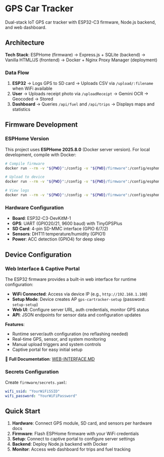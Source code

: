 # GPS Car Tracker

Dual-stack IoT GPS car tracker with ESP32-C3 firmware, Node.js backend, and web dashboard.

## Architecture

**Tech Stack**: ESPHome (firmware) → Express.js + SQLite (backend) → Vanilla HTML/JS (frontend) → Docker + Nginx Proxy Manager (deployment)

### Data Flow
1. **ESP32** → Logs GPS to SD card → Uploads CSV via `/upload/:filename` when WiFi available
2. **User** → Uploads receipt photo via `/uploadReceipt` → Gemini OCR → Geocoded → Stored  
3. **Dashboard** → Queries `/api/fuel` and `/api/trips` → Displays maps and statistics

## Firmware Development

### ESPHome Version
This project uses **ESPHome 2025.8.0** (Docker server version). For local development, compile with Docker:

```bash
# Compile firmware
docker run --rm -v "${PWD}":/config -v "${PWD}/firmware":/config/esphome esphome/esphome:2025.8 compile firmware/firmware.yaml

# Upload to device  
docker run --rm -v "${PWD}":/config -v "${PWD}/firmware":/config/esphome --device=/dev/ttyUSB0 esphome/esphome:2025.8 upload firmware/firmware.yaml

# View logs
docker run --rm -v "${PWD}":/config -v "${PWD}/firmware":/config/esphome --device=/dev/ttyUSB0 esphome/esphome:2025.8 logs firmware/firmware.yaml
```

### Hardware Configuration

- **Board**: ESP32-C3-DevKitM-1
- **GPS**: UART (GPIO20/21, 9600 baud) with TinyGPSPlus
- **SD Card**: 4-pin SD-MMC interface (GPIO 6/7/2)
- **Sensors**: DHT11 temperature/humidity (GPIO1)
- **Power**: ACC detection (GPIO4) for deep sleep

## Device Configuration

### Web Interface & Captive Portal

The ESP32 firmware provides a built-in web interface for runtime configuration:

- **WiFi Connected**: Access via device IP (e.g., `http://192.168.1.100`)
- **Setup Mode**: Device creates AP `gps-cartracker-setup` (password: `setup-setup`)
- **Web UI**: Configure server URL, auth credentials, monitor GPS status
- **API**: JSON endpoints for sensor data and configuration updates

**Features**:

- Runtime server/auth configuration (no reflashing needed)
- Real-time GPS, sensor, and system monitoring
- Manual upload triggers and system controls
- Captive portal for easy initial setup

📖 **Full Documentation**: [WEB-INTERFACE.MD](docs/WEB-INTERFACE.MD)

### Secrets Configuration

Create `firmware/secrets.yaml`:

```yaml
wifi_ssid: "YourWiFiSSID"
wifi_password: "YourWiFiPassword"
```

## Quick Start

1. **Hardware**: Connect GPS module, SD card, and sensors per hardware docs
2. **Firmware**: Flash ESPHome firmware with your WiFi credentials  
3. **Setup**: Connect to captive portal to configure server settings
4. **Backend**: Deploy Node.js backend with Docker
5. **Monitor**: Access web dashboard for trips and fuel tracking
